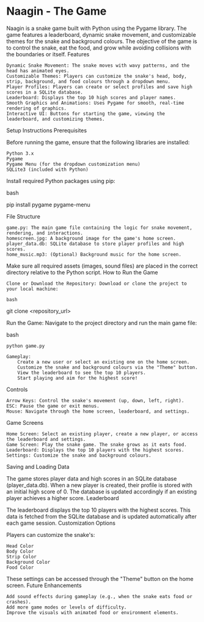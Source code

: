 # Naagin - The Game

Naagin is a snake game built with Python using the Pygame library. The game features a leaderboard, dynamic snake movement, and customizable themes for the snake and background colours. The objective of the game is to control the snake, eat the food, and grow while avoiding collisions with the boundaries or itself.
Features

    Dynamic Snake Movement: The snake moves with wavy patterns, and the head has animated eyes.
    Customizable Themes: Players can customize the snake's head, body, strip, background, and food colours through a dropdown menu.
    Player Profiles: Players can create or select profiles and save high scores in a SQLite database.
    Leaderboard: Displays the top 10 high scores and player names.
    Smooth Graphics and Animations: Uses Pygame for smooth, real-time rendering of graphics.
    Interactive UI: Buttons for starting the game, viewing the leaderboard, and customizing themes.

Setup Instructions
Prerequisites

Before running the game, ensure that the following libraries are installed:

    Python 3.x
    Pygame
    Pygame Menu (for the dropdown customization menu)
    SQLite3 (included with Python)

Install required Python packages using pip:

bash

pip install pygame pygame-menu

File Structure

    game.py: The main game file containing the logic for snake movement, rendering, and interactions.
    homescreen.jpg: A background image for the game's home screen.
    player_data.db: SQLite database to store player profiles and high scores.
    home_music.mp3: (Optional) Background music for the home screen.

Make sure all required assets (images, sound files) are placed in the correct directory relative to the Python script.
How to Run the Game

    Clone or Download the Repository: Download or clone the project to your local machine:

    bash

git clone <repository_url>

Run the Game: Navigate to the project directory and run the main game file:

bash

    python game.py

    Gameplay:
        Create a new user or select an existing one on the home screen.
        Customize the snake and background colours via the "Theme" button.
        View the leaderboard to see the top 10 players.
        Start playing and aim for the highest score!

Controls

    Arrow Keys: Control the snake's movement (up, down, left, right).
    ESC: Pause the game or exit menus.
    Mouse: Navigate through the home screen, leaderboard, and settings.

Game Screens

    Home Screen: Select an existing player, create a new player, or access the leaderboard and settings.
    Game Screen: Play the snake game. The snake grows as it eats food.
    Leaderboard: Displays the top 10 players with the highest scores.
    Settings: Customize the snake and background colours.

Saving and Loading Data

The game stores player data and high scores in an SQLite database (player_data.db). When a new player is created, their profile is stored with an initial high score of 0. The database is updated accordingly if an existing player achieves a higher score.
Leaderboard

The leaderboard displays the top 10 players with the highest scores. This data is fetched from the SQLite database and is updated automatically after each game session.
Customization Options

Players can customize the snake's:

    Head Color
    Body Color
    Strip Color
    Background Color
    Food Color

These settings can be accessed through the "Theme" button on the home screen.
Future Enhancements

    Add sound effects during gameplay (e.g., when the snake eats food or crashes).
    Add more game modes or levels of difficulty.
    Improve the visuals with animated food or environment elements.
